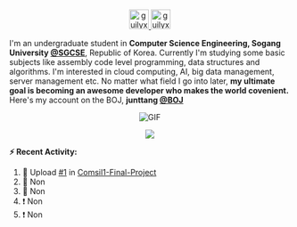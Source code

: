 <p align="center">
<br/>
<a href="https://www.instagram.com/hyeok_nim">
  <img alt="guilyx's Instagram" width="35px" src="https://image.flaticon.com/icons/svg/2111/2111421.svg" />
</a>  
<a href="https://www.facebook.com/profile.php?id=100003407949806">
  <img alt="guilyx's Facebook" width="35px" src="https://image.flaticon.com/icons/svg/2111/2111342.svg" />
</a>
</p>

I'm an undergraduate student in **Computer Science Engineering, Sogang University [@SGCSE](https://cs.sogang.ac.kr/cs/index_new.html)**, Republic of Korea. Currently I'm studying some basic subjects like assembly code level programming, data structures and algorithms. I'm interested in cloud computing, AI, big data management, server management etc. No matter what field I go into later, **my ultimate goal is becoming an awesome developer who makes the world covenient.** Here's my account on the BOJ, **junttang [@BOJ](https://www.acmicpc.net/user/junttang)**

<p align="center">
<img align="center" alt="GIF" src="https://media.giphy.com/media/JIX9t2j0ZTN9S/giphy.gif" />
</p>

<p align="center">
  <img alig src="https://github-profile-trophy.vercel.app/?username=guilyx&column=6&rank=SSS,SS,S,AAA,AA,A,B,C" />
</p>


**:zap: Recent Activity:**

<!--START_SECTION:activity-->
1. 🎉 Upload [#1](https://github.com/junttang/Comsil1-Final-Project/blob/master/ofApp.cpp) in [Comsil1-Final-Project](https://github.com/junttang/Comsil1-Final-Project/blob/master/ofApp.cpp)
2. 💪 Non
3. 💪 Non
4. ❗️ Non
5. ❗️ Non
<!--END_SECTION:activity-->
